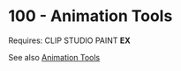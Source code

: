 # 100 - Animation Tools

Requires: CLIP STUDIO PAINT **EX**

See also [Animation Tools](https://www.clipstudio.net/en/animation/)

